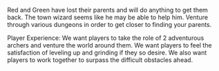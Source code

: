 Red and Green have lost their parents and will do anything to get them back. The town wizard seems like he may be able to help him. Venture through various dungeons in order to get closer to finding your parents.

Player Experience:
We want players to take the role of 2 adventurous archers and venture the world around them. We want players to feel the satisfaction of leveling up and grinding if they so desire. We also want players to work together to surpass the difficult obstacles ahead. 
